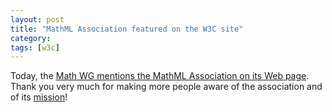 ```yaml
---
layout: post
title: "MathML Association featured on the W3C site"
category:
tags: [w3c]
---
```


Today, the [Math WG mentions the MathML Association on its Web page](https://lists.w3.org/Archives/Public/www-math/2015Sep/0026.html). Thank you very much for making more people aware of the association and of its [mission](/legal-documents/manifesto.html)!

